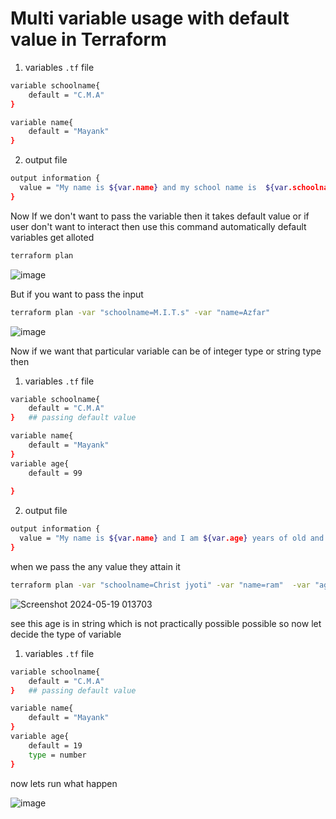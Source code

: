 # Multi variable usage  with default value in Terraform

1. variables `.tf` file
   
```bash
variable schoolname{
    default = "C.M.A"
}   

variable name{
    default = "Mayank"
}
```

2. output file

```bash
output information {
  value = "My name is ${var.name} and my school name is  ${var.schoolname}"
}
```

Now If we don't want to pass the variable then it takes default value  or if user don't want to interact
then use this command automatically default variables get alloted

```bash
terraform plan
```

![image](https://github.com/mayaworld13/terraform/assets/127987256/2bcaacc9-1ddd-4d18-aaea-b897afc44c81)

But if you want to pass the input 

```bash
terraform plan -var "schoolname=M.I.T.s" -var "name=Azfar"
```


![image](https://github.com/mayaworld13/terraform/assets/127987256/a19ba98b-b454-44cb-8431-b5a4d6bd3df7)



Now if we want that particular variable can be  of integer type or string type then

1. variables `.tf` file

```bash
variable schoolname{
    default = "C.M.A"
}   ## passing default value

variable name{
    default = "Mayank"
}
variable age{
    default = 99
    
}
```
2. output file

```bash
output information {
  value = "My name is ${var.name} and I am ${var.age} years of old and my school/college name is  ${var.schoolname}"
}
```

when we pass the any value they attain it 

```bash
terraform plan -var "schoolname=Christ jyoti" -var "name=ram"  -var "age=kakdfjkf"
```

![Screenshot 2024-05-19 013703](https://github.com/mayaworld13/terraform/assets/127987256/f9a24e42-97d1-4996-8a3c-fe86f869822c)

see this age is in string which is not practically possible possible so now let decide the type of variable


1. variables `.tf` file

```bash
variable schoolname{
    default = "C.M.A"
}   ## passing default value

variable name{
    default = "Mayank"
}
variable age{
    default = 19
    type = number
}
```

now lets run what happen

![image](https://github.com/mayaworld13/terraform/assets/127987256/33fb3b8e-eb80-4c5d-b6dd-6bc442ab8ca6)

